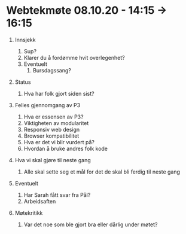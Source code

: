 # Webtekmøte 08.10.20 - 14:15 -> 16:15

1. Innsjekk
   1. Sup?
   2. Klarer du å fordømme hvit overlegenhet?
   3. Eventuelt
      1. Bursdagssang?

2. Status
   1. Hva har folk gjort siden sist?

3. Felles gjennomgang av P3
   1. Hva er essensen av P3?
   2. Viktigheten av modularitet
   3. Responsiv web design
   4. Browser kompatibilitet
   5. Hva er det vi blir vurdert på?
   6. Hvordan å bruke andres folk kode

4. Hva vi skal gjøre til neste gang
   1. Alle skal sette seg et mål for det de skal bli ferdig til neste gang

5. Eventuelt
   1. Har Sarah fått svar fra Pål?
   2. Arbeidsaften

6. Møtekritikk
   1. Var det noe som ble gjort bra eller dårlig under møtet?